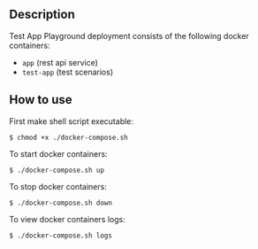 ## Description

Test App Playground deployment consists of the following docker containers:

- `app` (rest api service)
- `test-app` (test scenarios)

## How to use

First make shell script executable:

```shell
$ chmod +x ./docker-compose.sh
```

To start docker containers:

```shell
$ ./docker-compose.sh up
```

To stop docker containers:

```shell
$ ./docker-compose.sh down
```

To view docker containers logs:

```shell
$ ./docker-compose.sh logs
```
